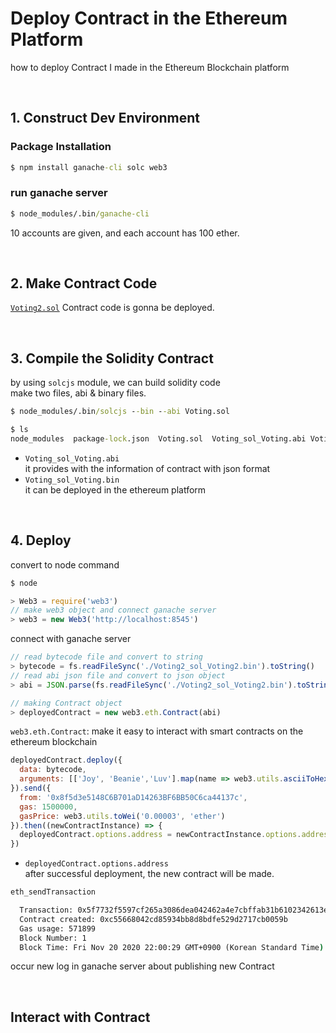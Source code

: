 # Deploy Contract in the Ethereum Platform

how to deploy Contract I made in the Ethereum Blockchain platform

<br>

## 1. Construct Dev Environment

### Package Installation

```cmd
$ npm install ganache-cli solc web3
```

### run ganache server
```cmd
$ node_modules/.bin/ganache-cli
```
10 accounts are given, and each account has 100 ether.

<br>

## 2. Make Contract Code

[`Voting2.sol`](https://github.com/hanbinleejoy/start-solidity/Voting2.sol) Contract code is gonna be deployed.

<br>

## 3. Compile the Solidity Contract

by using `solcjs` module, we can build solidity code  
make two files, abi & binary files.

```cmd
$ node_modules/.bin/solcjs --bin --abi Voting.sol

$ ls
node_modules  package-lock.json  Voting.sol  Voting_sol_Voting.abi Voting_sol_Voting.bin
```
- `Voting_sol_Voting.abi`  
  it provides with the information of contract with json format
- `Voting_sol_Voting.bin`  
  it can be deployed in the ethereum platform

<br>

## 4. Deploy

convert to node command
```cmd
$ node
```
```js
> Web3 = require('web3')
// make web3 object and connect ganache server
> web3 = new Web3('http://localhost:8545')
```
connect with ganache server

```js
// read bytecode file and convert to string 
> bytecode = fs.readFileSync('./Voting2_sol_Voting2.bin').toString()
// read abi json file and convert to json object
> abi = JSON.parse(fs.readFileSync('./Voting2_sol_Voting2.bin').toString())
```

```js
// making Contract object
> deployedContract = new web3.eth.Contract(abi)
```
`web3.eth.Contract`: make it easy to interact with smart contracts on the ethereum blockchain

```js
deployedContract.deploy({
  data: bytecode,
  arguments: [['Joy', 'Beanie','Luv'].map(name => web3.utils.asciiToHex(name))]
}).send({
  from: '0x8f5d3e5148C6B701aD14263BF6BB50C6ca44137c',
  gas: 1500000,
  gasPrice: web3.utils.toWei('0.00003', 'ether')
}).then((newContractInstance) => {
  deployedContract.options.address = newContractInstance.options.address;
})
```
- `deployedContract.options.address`  
  after successful deployment, the new contract will be made.

```cmd
eth_sendTransaction

  Transaction: 0x5f7732f5597cf265a3086dea042462a4e7cbffab31b6102342613ef03dee92d8
  Contract created: 0xc55668042cd85934bb8d8bdfe529d2717cb0059b
  Gas usage: 571899
  Block Number: 1
  Block Time: Fri Nov 20 2020 22:00:29 GMT+0900 (Korean Standard Time)
```
occur new log in ganache server about publishing new Contract

<br>

## Interact with Contract

